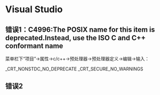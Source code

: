 # Visual Studio

## 错误1：C4996:The POSIX name for this item is deprecated.Instead, use the ISO C and C++ conformant name

菜单栏下“项目”->属性->c/c++->预处理器->预处理器定义->编辑->输入：

_CRT_NONSTDC_NO_DEPRECATE
_CRT_SECURE_NO_WARNINGS

## 错误2
